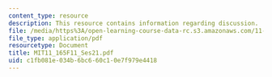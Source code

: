 ```yaml
---
content_type: resource
description: This resource contains information regarding discussion.
file: /media/https%3A/open-learning-course-data-rc.s3.amazonaws.com/11-165-infrastructure-and-energy-technology-challenges-fall-2011/c1fb081e034b6bc660c10e7f979e4418_MIT11_165F11_Ses21.pdf
file_type: application/pdf
resourcetype: Document
title: MIT11_165F11_Ses21.pdf
uid: c1fb081e-034b-6bc6-60c1-0e7f979e4418
---
```

